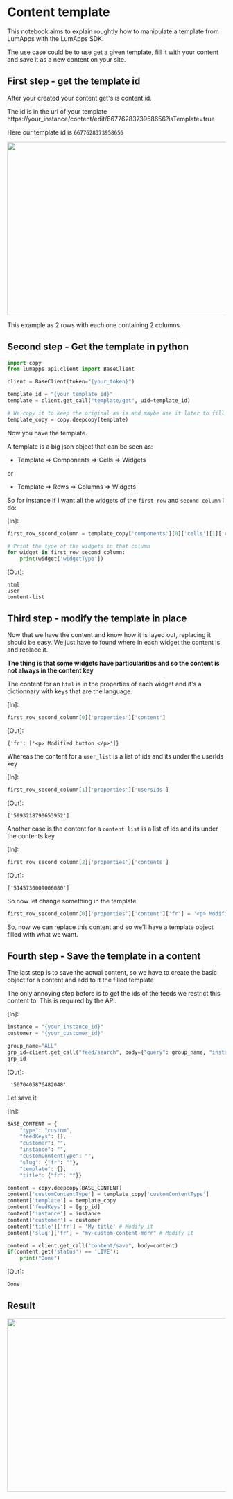 # Content template

This notebook aims to explain roughtly how to manipulate a template from LumApps with the LumApps SDK.

The use case could be to use get a given template, fill it with your content and save it as a new content on your site.

## First step - get the template id

After your created your content get's is content id.

The id is in the url of your template
https://your_instance/content/edit/6677628373958656?isTemplate=true

Here our template id is ``6677628373958656``

<img src="https://i.ibb.co/KmzVdW3/template.png" width=800, height=400>

This example as 2 rows with each one containing 2 columns.

## Second step - Get the template in python

```python
import copy
from lumapps.api.client import BaseClient

client = BaseClient(token="{your_token}")

template_id = "{your_template_id}"
template = client.get_call("template/get", uid=template_id)

# We copy it to keep the original as is and maybe use it later to fill it with different content
template_copy = copy.deepcopy(template)
```

Now you have the template.

A template is a big json object that can be seen as:

* Template => Components => Cells => Widgets

or

* Template => Rows => Columns => Widgets

So for instance if I want all the widgets of the `first row` and `second column` I do:

[In]:
```python
first_row_second_column = template_copy['components'][0]['cells'][1]['components']

# Print the type of the widgets in that column
for widget in first_row_second_column:
    print(widget['widgetType'])
```
[Out]:

    html
    user
    content-list


## Third step - modify the template in place

Now that we have the content and know how it is layed out, replacing it should be easy. We just have to found where in each widget the content is and replace it.

**The thing is that some widgets have particularities and so the content is not always in the content key**


The content for an `html` is in the properties of each widget and it's a dictionnary with keys that are the language.

[In]:
```python
first_row_second_column[0]['properties']['content']
```
[Out]:



    {'fr': ['<p> Modified button </p>']}



Whereas the content for a `user_list` is a list of ids and its under the userIds key

[In]:
```python
first_row_second_column[1]['properties']['usersIds']
```
[Out]:



    ['5993218790653952']



Another case is the content for a `content list` is a list of ids and its under the contents key

[In]:
```python
first_row_second_column[2]['properties']['contents']
```
[Out]:



    ['5145730009006080']



So now let change something in the template


```python
first_row_second_column[0]['properties']['content']['fr'] = '<p> Modified button </p>'
```

So, now we can replace this content and so we'll have a template object filled with what we want.

## Fourth step - Save the template in a content

The last step is to save the actual content, so we have to create the basic object for a content and add to it the filled template

The only annoying step before is to get the ids of the feeds we restrict this content to. This is required by the API.

[In]:
```python
instance = "{your_instance_id}"
customer = "{your_customer_id}"

group_name="ALL"
grp_id=client.get_call("feed/search", body={"query": group_name, "instance": instance})[0]['id']
grp_id
```
[Out]:



     '5670405876482048'


Let save it

[In]:
```python
BASE_CONTENT = {
    "type": "custom",
    "feedKeys": [],
    "customer": "",
    "instance": "",
    "customContentType": "",
    "slug": {"fr": ""},
    "template": {},
    "title": {"fr": ""}}

content = copy.deepcopy(BASE_CONTENT)
content['customContentType'] = template_copy['customContentType']
content['template'] = template_copy
content['feedKeys'] = [grp_id]
content['instance'] = instance
content['customer'] = customer
content['title']['fr'] = 'My title' # Modify it
content['slug']['fr'] = "my-custom-content-mdrr" # Modify it

content = client.get_call("content/save", body=content)
if(content.get('status') == 'LIVE'):
    print("Done")

```
[Out]:

    Done


## Result
<img src="https://i.ibb.co/xsjZ3rx/content.png" width=800, height=400>
